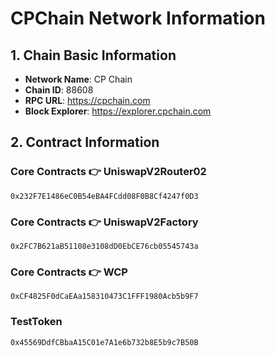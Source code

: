# CPChain Network Information

## 1. Chain Basic Information
- **Network Name**: CP Chain
- **Chain ID**: 88608
- **RPC URL**: https://cpchain.com
- **Block Explorer**: https://explorer.cpchain.com

## 2. Contract Information

### Core Contracts 👉 UniswapV2Router02
`0x232F7E1486eC0B54eBA4FCdd08F0B8Cf4247f0D3`

### Core Contracts 👉 UniswapV2Factory
`0x2FC7B621aB51108e3108dD0EbCE76cb05545743a`

### Core Contracts 👉 WCP
`0xCF4825F0dCaEAa158310473C1FFF1980Acb5b9F7`

### TestToken
`0x45569DdfCBbaA15C01e7A1e6b732b8E5b9c7B50B`